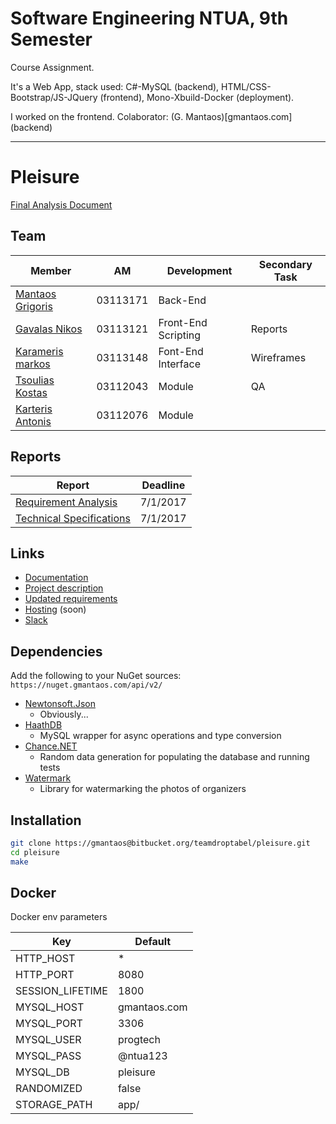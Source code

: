 # Software Engineering NTUA, 9th Semester
Course Assignment.

It's a Web App, stack used: C#-MySQL (backend), HTML/CSS-Bootstrap/JS-JQuery (frontend), Mono-Xbuild-Docker (deployment).

I worked on the frontend.
Colaborator: (G. Mantaos)[gmantaos.com] (backend)


********

# Pleisure

[Final Analysis Document](https://bitbucket.org/teamdroptabel/pleisure/src/67c38047709748d5768812dca3df75a3dd32523c/docs/Merged-Full.md?at=master&fileviewer=file-view-default)

## Team

|Member|AM|Development|Secondary Task|
|---|---|---|---|
|[Mantaos Grigoris](https://bitbucket.org/gmantaos/)|03113171|Back-End||
|[Gavalas Nikos](https://bitbucket.org/nickgavalas/)|03113121|Front-End Scripting|Reports|
|[Karameris markos](https://git.gmantaos.com/MarkosK)|03113148|Font-End Interface|Wireframes|
|[Tsoulias Kostas](https://bitbucket.org/Proteas94/)|03112043|Module|QA|
|[Karteris Antonis](https://git.gmantaos.com/UphillD)|03112076|Module| |

## Reports

|Report|Deadline|
|------|--------|
|[Requirement Analysis](https://bitbucket.org/teamdroptabel/pleisure/src/7cb6c296062024cafe0498d5c44a37eba3f6001c/docs/RequirementsAnalysisDocument.md?at=master&fileviewer=file-view-default)|7/1/2017|
|[Technical Specifications](https://bitbucket.org/teamdroptabel/pleisure/src/7cb6c296062024cafe0498d5c44a37eba3f6001c/docs/TechnicalSpecificationsDocument.md?at=master&fileviewer=file-view-default)|7/1/2017|

## Links

- [Documentation](https://git.gmantaos.com/ProgTech/Pleisure/wiki)
- [Project description](https://courses.softlab.ntua.gr/softeng/2017b/Project/project.pdf)
- [Updated requirements](http://courses.softlab.ntua.gr/softeng/2017b/Project/project.v2.pdf)
- [Hosting](https://progtech.gmantaos.com) (soon)
- [Slack](https://progtechteam.slack.com)

## Dependencies

Add the following to your NuGet sources: `https://nuget.gmantaos.com/api/v2/`

- [Newtonsoft.Json](https://www.newtonsoft.com/json)
	- Obviously...
- [HaathDB](https://git.gmantaos.com/Haath/HaathDB)
	- MySQL wrapper for async operations and type conversion
- [Chance.NET](https://github.com/gmantaos/Chance.NET)
	- Random data generation for populating the database and running tests
- [Watermark](https://bitbucket.org/teamdroptabel/watermark)
	- Library for watermarking the photos of organizers

## Installation

```bash
git clone https://gmantaos@bitbucket.org/teamdroptabel/pleisure.git
cd pleisure
make
```

## Docker

Docker env parameters

| Key | Default |
| --- | ------- |
| HTTP_HOST | * |
| HTTP_PORT | 8080 |
| SESSION_LIFETIME | 1800 |
| MYSQL_HOST | gmantaos.com |
| MYSQL_PORT | 3306 | 
| MYSQL_USER | progtech | 
| MYSQL_PASS | @ntua123 |
| MYSQL_DB | pleisure |
| RANDOMIZED | false |
| STORAGE_PATH | app/ |
